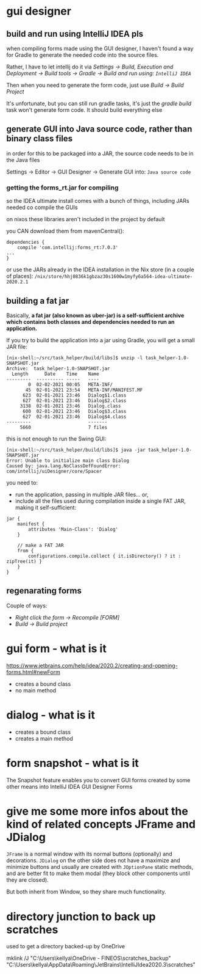 # gui designer
## build and run using IntelliJ IDEA pls
when compiling forms made using the GUI designer, I haven't found a way for Gradle to generate the needed code into the source files.

Rather, I have to let intellij do it via _Settings -> Build, Execution and Deployment -> Build tools -> Gradle -> Build and run using: `IntelliJ IDEA`_

Then when you need to generate the form code, just use _Build -> Build Project_

It's unfortunate, but you can still run gradle tasks, it's just the _gradle build_ task won't generate form code. It should build everything else

## generate GUI into Java source code, rather than binary class files
in order for this to be packaged into a JAR, the source code needs to be in the Java files

Settings -> Editor -> GUI Designer -> Generate GUI into: `Java source code`

### getting the forms_rt.jar for compiling

so the IDEA ultimate install comes with a bunch of things, including JARs needed co compile the GUIs

on nixos these libraries aren't included in the project by default

you CAN download them from mavenCentral():
```
dependencies {
    compile 'com.intellij:forms_rt:7.0.3'
...
}
```

or use the JARs already in the IDEA installation in the Nix store (in a couple of places):
`/nix/store/hhj0836k1gbzaz30s1600w1myfy6a564-idea-ultimate-2020.2.1`


## building a fat jar

Basically, **a fat jar (also known as uber-jar) is a self-sufficient archive which contains both classes and dependencies needed to run an application.**

If you try to build the application into a jar using Gradle, you will get a small JAR file:

```
[nix-shell:~/src/task_helper/build/libs]$ unzip -l task_helper-1.0-SNAPSHOT.jar 
Archive:  task_helper-1.0-SNAPSHOT.jar
  Length      Date    Time    Name
---------  ---------- -----   ----
        0  02-02-2021 00:05   META-INF/
       45  02-01-2021 23:54   META-INF/MANIFEST.MF
      623  02-01-2021 23:46   Dialog$1.class
      627  02-01-2021 23:46   Dialog$2.class
     3138  02-01-2021 23:46   Dialog.class
      600  02-01-2021 23:46   Dialog$3.class
      627  02-01-2021 23:46   Dialog$4.class
---------                     -------
     5660                     7 files

```

this is not enough to run the Swing GUI:

```
[nix-shell:~/src/task_helper/build/libs]$ java -jar task_helper-1.0-SNAPSHOT.jar 
Error: Unable to initialize main class Dialog
Caused by: java.lang.NoClassDefFoundError: com/intellij/uiDesigner/core/Spacer
```

you need to:
- run the application, passing in multiple JAR files... or,
- include all the files used during compilation inside a single FAT JAR, making it self-sufficient:

```
jar {
    manifest {
        attributes 'Main-Class': 'Dialog'
    }
    
	// make a FAT JAR
    from {
        configurations.compile.collect { it.isDirectory() ? it : zipTree(it) }
    }
}
```

## regenarating forms

Couple of ways:
- _Right click the form -> Recompile [FORM]_
- _Build -> Build project_





# gui form - what is it

https://www.jetbrains.com/help/idea/2020.2/creating-and-opening-forms.html#newForm

- creates a bound class
- no main method

# dialog - what is it

- creates a bound class
- creates a main method

# form snapshot - what is it

The Snapshot feature enables you to convert GUI forms created by some other means into IntelliJ IDEA GUI Designer Forms

# give me some more infos about the kind of related concepts JFrame and JDialog

`JFrame` is a normal window with its normal buttons (optionally) and decorations. `JDialog` on the other side does not have a maximize and minimize buttons and usually are created with `JOptionPane` static methods, and are better fit to make them modal (they block other components until they are closed).

But both inherit from Window, so they share much functionality.

# directory junction to back up scratches

used to get a directory backed-up by OneDrive

mklink /J "C:\\Users\\kellya\\OneDrive - FINEOS\\scratches\_backup" "C:\\Users\\kellya\\AppData\\Roaming\\JetBrains\\IntelliJIdea2020.3\\scratches"